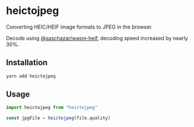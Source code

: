 # heictojpeg
Converting HEIC/HEIF image formats to JPEG in the browser.

Decode using [@saschazar/wasm-heif](https://github.com/saschazar21/webassembly/tree/main/packages/heif), decoding speed increased by nearly 30%.


## Installation
```bash
yarn add heictojpeg
```
## Usage
```javascript
import heictojpeg from "heictojpeg" 

const jpgFile = heictojpeg(file,quality)
```
